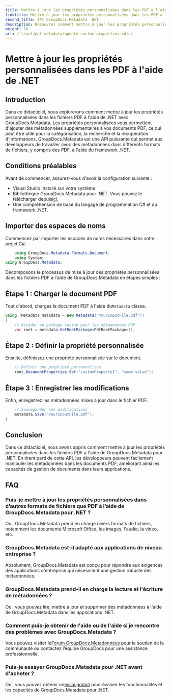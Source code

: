```yaml
---
title: Mettre à jour les propriétés personnalisées dans les PDF à l'aide de .NET
linktitle: Mettre à jour les propriétés personnalisées dans les PDF à l'aide de .NET
second_title: API GroupDocs.Metadata .NET
description: Découvrez comment mettre à jour les propriétés personnalisées dans les fichiers PDF à l'aide de .NET avec GroupDocs.Metadata. Étapes simples pour manipuler efficacement les métadonnées PDF.
weight: 16
url: /fr/net/pdf-metadata/update-custom-properties-pdfs/
---
```


# Mettre à jour les propriétés personnalisées dans les PDF à l'aide de .NET

## Introduction
Dans ce didacticiel, nous explorerons comment mettre à jour les propriétés personnalisées dans les fichiers PDF à l'aide de .NET avec GroupDocs.Metadata. Les propriétés personnalisées vous permettent d'ajouter des métadonnées supplémentaires à vos documents PDF, ce qui peut être utile pour la catégorisation, la recherche et la récupération d'informations. GroupDocs.Metadata est une API puissante qui permet aux développeurs de travailler avec des métadonnées dans différents formats de fichiers, y compris des PDF, à l'aide du framework .NET.
## Conditions préalables
Avant de commencer, assurez-vous d'avoir la configuration suivante :
- Visual Studio installé sur votre système.
-  Bibliothèque GroupDocs.Metadata pour .NET. Vous pouvez le télécharger depuis[ici](https://releases.groupdocs.com/metadata/net/).
- Une compréhension de base du langage de programmation C# et du framework .NET.

## Importer des espaces de noms
Commencez par importer les espaces de noms nécessaires dans votre projet C#.
```csharp
    using GroupDocs.Metadata.Formats.Document;
    using System;
using GroupDocs.Metadata;
```

Décomposons le processus de mise à jour des propriétés personnalisées dans les fichiers PDF à l'aide de GroupDocs.Metadata en étapes simples :
## Étape 1 : Charger le document PDF
 Tout d'abord, chargez le document PDF à l'aide du`Metadata` classe.
```csharp
using (Metadata metadata = new Metadata("YourInputFile.pdf"))
{
    // Accéder au package racine pour les métadonnées PDF
    var root = metadata.GetRootPackage<PdfRootPackage>();
```
## Étape 2 : Définir la propriété personnalisée
Ensuite, définissez une propriété personnalisée sur le document.
```csharp
    // Définir une propriété personnalisée
    root.DocumentProperties.Set("customProperty1", "some value");
```
## Étape 3 : Enregistrer les modifications
Enfin, enregistrez les métadonnées mises à jour dans le fichier PDF.
```csharp
    // Sauvegarder les modifications
    metadata.Save("YourInputFile.pdf");
}
```

## Conclusion
Dans ce didacticiel, nous avons appris comment mettre à jour les propriétés personnalisées dans les fichiers PDF à l'aide de GroupDocs.Metadata pour .NET. En tirant parti de cette API, les développeurs peuvent facilement manipuler les métadonnées dans les documents PDF, améliorant ainsi les capacités de gestion de documents dans leurs applications.

## FAQ
### Puis-je mettre à jour les propriétés personnalisées dans d’autres formats de fichiers que PDF à l’aide de GroupDocs.Metadata pour .NET ?
Oui, GroupDocs.Metadata prend en charge divers formats de fichiers, notamment les documents Microsoft Office, les images, l'audio, la vidéo, etc.
### GroupDocs.Metadata est-il adapté aux applications de niveau entreprise ?
Absolument, GroupDocs.Metadata est conçu pour répondre aux exigences des applications d'entreprise qui nécessitent une gestion robuste des métadonnées.
### GroupDocs.Metadata prend-il en charge la lecture et l'écriture de métadonnées ?
Oui, vous pouvez lire, mettre à jour et supprimer des métadonnées à l'aide de GroupDocs.Metadata dans les applications .NET.
### Comment puis-je obtenir de l'aide ou de l'aide si je rencontre des problèmes avec GroupDocs.Metadata ?
 Vous pouvez visiter le[Forum GroupDocs.Metadonnées](https://forum.groupdocs.com/c/metadata/14) pour le soutien de la communauté ou contactez l’équipe GroupDocs pour une assistance professionnelle.
### Puis-je essayer GroupDocs.Metadata pour .NET avant d'acheter ?
 Oui, vous pouvez obtenir un[essai gratuit](https://releases.groupdocs.com/) pour évaluer les fonctionnalités et les capacités de GroupDocs.Metadata pour .NET.